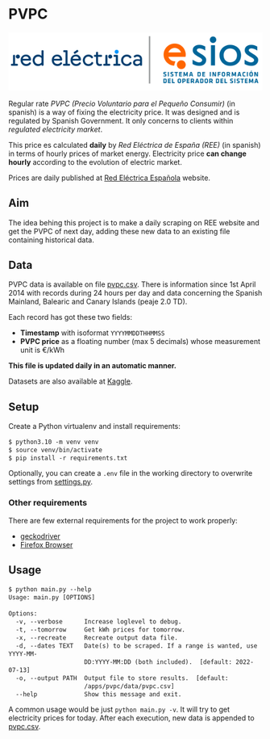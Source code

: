 # PVPC

![REE](ree.svg)

Regular rate _PVPC (Precio Voluntario para el Pequeño Consumir)_ (in spanish) is a way of fixing the electricity price. It was designed and is regulated by Spanish Government. It only concerns to clients within _regulated electricity market_.

This price es calculated **daily** by _Red Eléctrica de España (REE)_ (in spanish) in terms of hourly prices of market energy. Electricity price **can change hourly** according to the evolution of electric market.

Prices are daily published at [Red Eléctrica Española](https://www.esios.ree.es/es/pvpc) website.

## Aim

The idea behing this project is to make a daily scraping on REE website and get the PVPC of next day, adding these new data to an existing file containing historical data.

## Data

PVPC data is available on file [pvpc.csv](data/pvpc.csv). There is information since 1st April 2014 with records during 24 hours per day and data concerning the Spanish Mainland, Balearic and Canary Islands (peaje 2.0 TD).

Each record has got these two fields:

- **Timestamp** with isoformat `YYYYMMDDTHHMMSS`
- **PVPC price** as a floating number (max 5 decimals) whose measurement unit is €/kWh

**This file is updated daily in an automatic manner.**

Datasets are also available at [Kaggle](https://www.kaggle.com/sdelquin/pvpc).

## Setup

Create a Python virtualenv and install requirements:

```console
$ python3.10 -m venv venv
$ source venv/bin/activate
$ pip install -r requirements.txt
```

Optionally, you can create a `.env` file in the working directory to overwrite settings from [settings.py](settings.py).

### Other requirements

There are few external requirements for the project to work properly:

- [geckodriver](https://github.com/mozilla/geckodriver/releases)
- [Firefox Browser](https://www.mozilla.org/firefox/download/)

## Usage

```console
$ python main.py --help
Usage: main.py [OPTIONS]

Options:
  -v, --verbose      Increase loglevel to debug.
  -t, --tomorrow     Get kWh prices for tomorrow.
  -x, --recreate     Recreate output data file.
  -d, --dates TEXT   Date(s) to be scraped. If a range is wanted, use YYYY-MM-
                     DD:YYYY-MM:DD (both included).  [default: 2022-07-13]
  -o, --output PATH  Output file to store results.  [default:
                     /apps/pvpc/data/pvpc.csv]
  --help             Show this message and exit.
```

A common usage would be just `python main.py -v`. It will try to get electricity prices for today. After each execution, new data is appended to [pvpc.csv](data/pvpc.csv).
